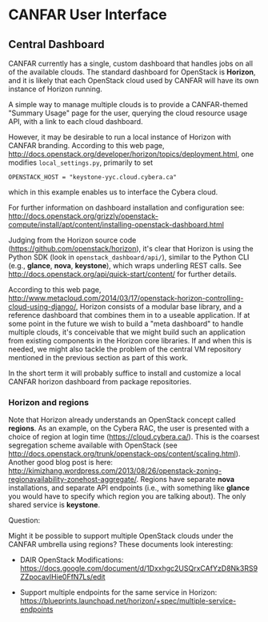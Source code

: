 # CANFAR User Interface

## Central Dashboard

CANFAR currently has a single, custom dashboard that handles jobs on all of the available clouds. The standard dashboard for OpenStack is **Horizon**, and it is likely that each OpenStack cloud used by CANFAR will have its own instance of Horizon running.

A simple way to manage multiple clouds is to provide a CANFAR-themed "Summary Usage" page for the user, querying the cloud resource usage API, with a link to each cloud dashboard.

However, it may be desirable to run a local instance of Horizon with CANFAR branding. According to this web page, http://docs.openstack.org/developer/horizon/topics/deployment.html, one modifies ```local_settings.py```, primarily to set
```
OPENSTACK_HOST = "keystone-yyc.cloud.cybera.ca"
```
which in this example enables us to interface the Cybera cloud.

For further information on dashboard installation and configuration see: http://docs.openstack.org/grizzly/openstack-compute/install/apt/content/installing-openstack-dashboard.html

Judging from the Horizon source code (https://github.com/openstack/horizon), it's clear that Horizon is using the Python SDK (look in ```openstack_dashboard/api/```), similar to the Python CLI (e.g., **glance**, **nova**, **keystone**), which wraps underling REST calls. See http://docs.openstack.org/api/quick-start/content/ for further details.

According to this web page, http://www.metacloud.com/2014/03/17/openstack-horizon-controlling-cloud-using-django/, Horizon consists of a modular base library, and a reference dashboard that combines them in to a useable application. If at some point in the future we wish to build a "meta dashboard" to handle multiple clouds, it's conceivable that we might build such an application from existing components in the Horizon core libraries. If and when this is needed, we might also tackle the problem of the central VM repository mentioned in the previous section as part of this work.

In the short term it will probably suffice to install and customize a local CANFAR horizon dashboard from package repositories.

### Horizon and regions

Note that Horizon already understands an OpenStack concept called **regions**. As an example, on the Cybera RAC, the user is presented with a choice of region at login time (https://cloud.cybera.ca/). This is the coarsest segregation scheme available with OpenStack (see http://docs.openstack.org/trunk/openstack-ops/content/scaling.html). Another good blog post is here: http://kimizhang.wordpress.com/2013/08/26/openstack-zoning-regionavailability-zonehost-aggregate/. Regions have separate **nova** installations, and separate API endpoints (i.e., with something like **glance** you would have to specify which region you are talking about). The only shared service is **keystone**.

Question:

Might it be possible to support multiple OpenStack clouds under the CANFAR umbrella using regions? These documents look interesting:

* DAIR OpenStack Modifications: https://docs.google.com/document/d/1Dxxhgc2USQrxCAfYzD8Nk3RS9ZZpocavIHie0FfN7Ls/edit

* Support multiple endpoints for the same service in Horizon: https://blueprints.launchpad.net/horizon/+spec/multiple-service-endpoints

